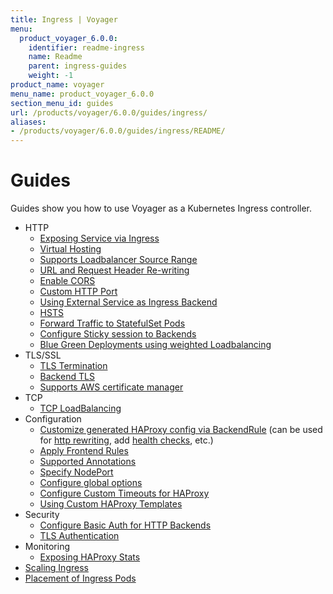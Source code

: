 ```yaml
---
title: Ingress | Voyager
menu:
  product_voyager_6.0.0:
    identifier: readme-ingress
    name: Readme
    parent: ingress-guides
    weight: -1
product_name: voyager
menu_name: product_voyager_6.0.0
section_menu_id: guides
url: /products/voyager/6.0.0/guides/ingress/
aliases:
- /products/voyager/6.0.0/guides/ingress/README/
---
```


# Guides

Guides show you how to use Voyager as a Kubernetes Ingress controller.

- HTTP
  - [Exposing Service via Ingress](/products/voyager/6.0.0/guides/ingress/http/single-service)
  - [Virtual Hosting](/products/voyager/6.0.0/guides/ingress/http/virtual-hosting)
  - [Supports Loadbalancer Source Range](/products/voyager/6.0.0/guides/ingress/http/source-range)
  - [URL and Request Header Re-writing](/products/voyager/6.0.0/guides/ingress/http/rewrite-rules)
  - [Enable CORS](/products/voyager/6.0.0/guides/ingress/http/cors)
  - [Custom HTTP Port](/products/voyager/6.0.0/guides/ingress/http/custom-http-port)
  - [Using External Service as Ingress Backend](/products/voyager/6.0.0/guides/ingress/http/external-svc)
  - [HSTS](/products/voyager/6.0.0/guides/ingress/http/hsts)
  - [Forward Traffic to StatefulSet Pods](/products/voyager/6.0.0/guides/ingress/http/statefulset-pod)
  - [Configure Sticky session to Backends](/products/voyager/6.0.0/guides/ingress/http/sticky-session)
  - [Blue Green Deployments using weighted Loadbalancing](/products/voyager/6.0.0/guides/ingress/http/blue-green-deployment)
- TLS/SSL
  - [TLS Termination](/products/voyager/6.0.0/guides/ingress/tls/overview)
  - [Backend TLS](/products/voyager/6.0.0/guides/ingress/tls/backend-tls)
  - [Supports AWS certificate manager](/products/voyager/6.0.0/guides/ingress/tls/aws-cert-manager)
- TCP
  - [TCP LoadBalancing](/products/voyager/6.0.0/guides/ingress/tcp/overview)
- Configuration
  - [Customize generated HAProxy config via BackendRule](/products/voyager/6.0.0/guides/ingress/configuration/backend-rule) (can be used for [http rewriting](https://www.haproxy.com/doc/aloha/7.0/haproxy/http_rewriting.html), add [health checks](https://www.haproxy.com/doc/aloha/7.0/haproxy/healthchecks.html), etc.)
  - [Apply Frontend Rules](/products/voyager/6.0.0/guides/ingress/configuration/frontend-rule)
  - [Supported Annotations](/products/voyager/6.0.0/guides/ingress/configuration/annotations)
  - [Specify NodePort](/products/voyager/6.0.0/guides/ingress/configuration/node-port)
  - [Configure global options](/products/voyager/6.0.0/guides/ingress/configuration/default-options)
  - [Configure Custom Timeouts for HAProxy](/products/voyager/6.0.0/guides/ingress/configuration/default-timeouts)
  - [Using Custom HAProxy Templates](/products/voyager/6.0.0/guides/ingress/configuration/custom-templates)
- Security
  - [Configure Basic Auth for HTTP Backends](/products/voyager/6.0.0/guides/ingress/security/basic-auth)
  - [TLS Authentication](/products/voyager/6.0.0/guides/ingress/security/tls-auth)
- Monitoring
  - [Exposing HAProxy Stats](/products/voyager/6.0.0/guides/ingress/monitoring/stats)
- [Scaling Ingress](/products/voyager/6.0.0/guides/ingress/scaling)
- [Placement of Ingress Pods](/products/voyager/6.0.0/guides/ingress/pod-placement)
